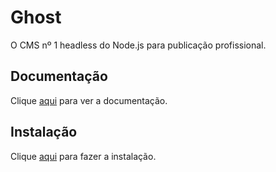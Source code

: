 # Ghost

O CMS nº 1 headless do Node.js para publicação profissional.

## Documentação

Clique [aqui](https://github.com/TryGhost/Ghost) para ver a documentação.

## Instalação

Clique [aqui](https://www.npmjs.com/package/ghost) para fazer a instalação.